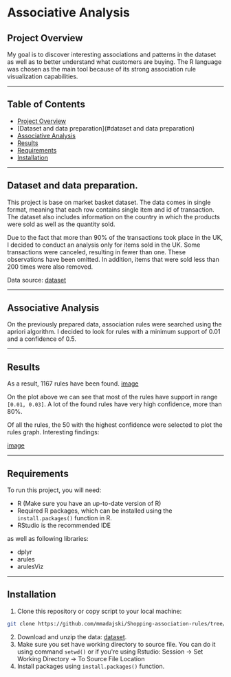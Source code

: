# Associative Analysis
## Project Overview
My goal is to discover interesting associations and patterns in the dataset
as well as to better understand what customers are buying.
The R language was chosen as the main tool because of its strong association rule visualization capabilities.

---

## Table of Contents
- [Project Overview](#project-overview)
- [Dataset and data preparation](#dataset and data preparation)
- [Associative Analysis](#associative-analysis)
- [Results](#results)
- [Requirements](#requirements)
- [Installation](#installation)

---

## Dataset and data preparation.

This project is base on market basket dataset. The data comes in single format,
meaning that each row contains single item and id of transaction. 
The dataset also includes information on the country in which the products were sold
as well as the quantity sold.

Due to the fact that more than 90% of the transactions took place in the UK, I decided to 
conduct an analysis only for items sold in the UK.
Some transactions were canceled, resulting in fewer than one.
These observations have been omitted.
In addition, items that were sold less than 200 times were also removed.

Data source: [dataset](https://www.kaggle.com/datasets/aslanahmedov/market-basket-analysis)

---

## Associative Analysis

On the previously prepared data, association rules were searched using the apriori algorithm.
I decided to look for rules with a minimum support of 0.01 and a confidence of 0.5.

---

## Results 

As a result, 1167 rules have been found. 
[image]()

On the plot above we can see that most of the rules have support in range `[0.01, 0.03]`.
A lot of the found rules have very high confidence, more than 80%.

Of all the rules, the 50 with the highest confidence were selected to plot the rules graph.
Interesting findings: 

[image]()

---

## Requirements

To run this project, you will need:

- R (Make sure you have an up-to-date version of R)
- Required R packages, which can be installed using the `install.packages()` function in R.
- RStudio is the recommended IDE

as well as following libraries:

- dplyr
- arules
- arulesViz

---

## Installation

1. Clone this repository or copy script to your local machine:

```bash
git clone https://github.com/mmadajski/Shopping-association-rules/tree/main
```

2. Download and unzip the data: [dataset](https://www.kaggle.com/datasets/aslanahmedov/market-basket-analysis).
3. Make sure you set have working directory to source file. 
You can do it using command `setwd()` or if you're using Rstudio:
Session -> Set Working Directory -> To Source File Location
4. Install packages using `install.packages()` function.

